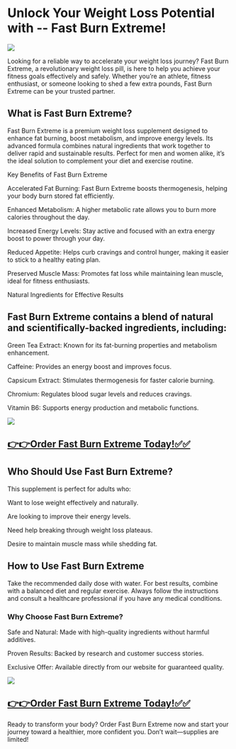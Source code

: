 # Unlock Your Weight Loss Potential with -- Fast Burn Extreme!

![](https://i.imgur.com/G4woESM.jpeg)

Looking for a reliable way to accelerate your weight loss journey? Fast Burn Extreme, a revolutionary weight loss pill, is here to help you achieve your fitness goals effectively and safely. Whether you’re an athlete, fitness enthusiast, or someone looking to shed a few extra pounds, Fast Burn Extreme can be your trusted partner.

## What is Fast Burn Extreme?

Fast Burn Extreme is a premium weight loss supplement designed to enhance fat burning, boost metabolism, and improve energy levels. Its advanced formula combines natural ingredients that work together to deliver rapid and sustainable results. Perfect for men and women alike, it’s the ideal solution to complement your diet and exercise routine.

Key Benefits of Fast Burn Extreme

Accelerated Fat Burning: Fast Burn Extreme boosts thermogenesis, helping your body burn stored fat efficiently.

Enhanced Metabolism: A higher metabolic rate allows you to burn more calories throughout the day.

Increased Energy Levels: Stay active and focused with an extra energy boost to power through your day.

Reduced Appetite: Helps curb cravings and control hunger, making it easier to stick to a healthy eating plan.

Preserved Muscle Mass: Promotes fat loss while maintaining lean muscle, ideal for fitness enthusiasts.

Natural Ingredients for Effective Results

## Fast Burn Extreme contains a blend of natural and scientifically-backed ingredients, including:

Green Tea Extract: Known for its fat-burning properties and metabolism enhancement.

Caffeine: Provides an energy boost and improves focus.

Capsicum Extract: Stimulates thermogenesis for faster calorie burning.

Chromium: Regulates blood sugar levels and reduces cravings.

Vitamin B6: Supports energy production and metabolic functions.

![](https://i.imgur.com/3H1F5vX.png)
## [**👉👉Order Fast Burn Extreme Today!✅✅**](https://nplink.net/w96zhw0j)


## Who Should Use Fast Burn Extreme?

This supplement is perfect for adults who:

Want to lose weight effectively and naturally.

Are looking to improve their energy levels.

Need help breaking through weight loss plateaus.

Desire to maintain muscle mass while shedding fat.

## How to Use Fast Burn Extreme

Take the recommended daily dose with water. For best results, combine with a balanced diet and regular exercise. Always follow the instructions and consult a healthcare professional if you have any medical conditions.

### Why Choose Fast Burn Extreme?

Safe and Natural: Made with high-quality ingredients without harmful additives.

Proven Results: Backed by research and customer success stories.

Exclusive Offer: Available directly from our website for guaranteed quality.

![](https://i.imgur.com/G4woESM.jpeg)

## [**👉👉Order Fast Burn Extreme Today!✅✅**](https://nplink.net/w96zhw0j)

Ready to transform your body? Order Fast Burn Extreme now and start your journey toward a healthier, more confident you. Don’t wait—supplies are limited!
